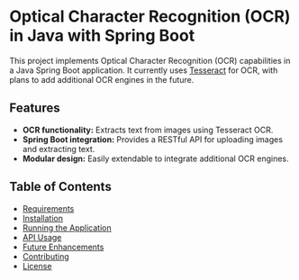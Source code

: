 # Optical Character Recognition (OCR) in Java with Spring Boot

This project implements Optical Character Recognition (OCR) capabilities in a Java Spring Boot application. It currently uses [Tesseract](https://github.com/tesseract-ocr/tesseract) for OCR, with plans to add additional OCR engines in the future.

## Features
- **OCR functionality:** Extracts text from images using Tesseract OCR.
- **Spring Boot integration:** Provides a RESTful API for uploading images and extracting text.
- **Modular design:** Easily extendable to integrate additional OCR engines.

## Table of Contents
- [Requirements](#requirements)
- [Installation](#installation)
- [Running the Application](#running-the-application)
- [API Usage](#api-usage)
- [Future Enhancements](#future-enhancements)
- [Contributing](#contributing)
- [License](#license)

